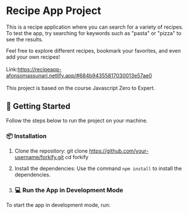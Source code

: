 # Recipe App Project
This is a recipe application where you can search for a variety of recipes. To test the app, try searching for keywords such as "pasta" or "pizza" to see the results.

Feel free to explore different recipes, bookmark your favorites, and even add your own recipes!
</br></br>Link:https://recipeapp-afonsomassunari.netlify.app/#684b94355817030013e57ae0
</br></br>
This project is based on the course Javascript Zero to Expert.

## 🚀 Getting Started

Follow the steps below to run the project on your machine.

### 📦 Installation

1. Clone the repository:
git clone https://github.com/your-username/forkify.git
cd forkify

2. Install the dependencies:
Use the command `npm install` to install the dependencies.
3. ### 💻 Run the App in Development Mode

To start the app in development mode, run:
